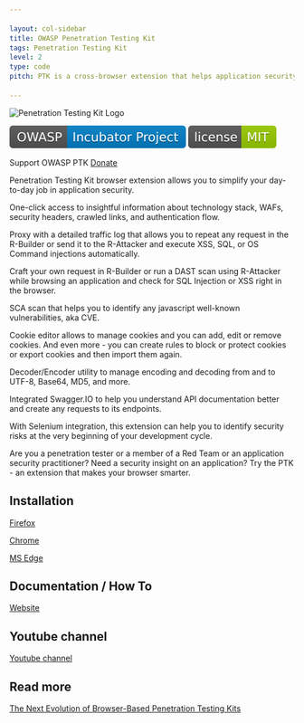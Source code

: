 ```yaml
---

layout: col-sidebar
title: OWASP Penetration Testing Kit
tags: Penetration Testing Kit
level: 2
type: code
pitch: PTK is a cross-browser extension that helps application security practitioners to get an insight into the app and do runtime scanning for SQL, XSS, OS Command injections, and more. 

---
```

![Penetration Testing Kit Logo](https://raw.githubusercontent.com/DenisPodgurskii/pentestkit/master/src/ptk/browser/assets/images/ptk_icon_small.png) 


![OWASP Incubator](https://raw.githubusercontent.com/OWASP/www-project-penetration-testing-kit/main/assets/images/OWASP_Incubator_Project.svg) [![License](https://raw.githubusercontent.com/OWASP/www-project-penetration-testing-kit/main/assets/images/License_MIT.svg)](https://opensource.org/licenses/MIT) 

Support OWASP PTK [Donate](https://www.paypal.com/donate/?hosted_button_id=RNE87MVGX576E)

Penetration Testing Kit browser extension allows you to simplify your day-to-day job in application security.

One-click access to insightful information about technology stack, WAFs, security headers, crawled links, and authentication flow.

Proxy with a detailed traffic log that allows you to repeat any request in the R-Builder or send it to the R-Attacker and execute XSS, SQL, or OS Command injections automatically.

Craft your own request in R-Builder or run a DAST scan using R-Attacker while browsing an application and check for SQL Injection or XSS right in the browser. 

SCA scan that helps you to identify any javascript well-known vulnerabilities, aka CVE.

Cookie editor allows to manage cookies and you can add, edit or remove cookies. And even more - you can create rules to block or protect cookies or export cookies and then import them again. 

Decoder/Encoder utility to manage encoding and decoding from and to UTF-8, Base64, MD5, and more. 

Integrated Swagger.IO to help you understand API documentation better and create any requests to its endpoints.

With Selenium integration, this extension can help you to identify security risks at the very beginning of your development cycle.

Are you a penetration tester or a member of a Red Team or an application security practitioner? Need a security insight on an application?  Try the PTK - an extension that makes your browser smarter.

## Installation

[Firefox](https://addons.mozilla.org/en-US/firefox/addon/penetration-testing-kit/) 

[Chrome](https://chrome.google.com/webstore/detail/penetration-testing-kit/ojkchikaholjmcnefhjlbohackpeeknd) 

[MS Edge](https://microsoftedge.microsoft.com/addons/detail/penetration-testing-kit/knjnghhnhcpcglfdjppffbpfndeebkdm) 


## Documentation / How To

[Website](https://pentestkit.co.uk/) 


## Youtube channel

[Youtube channel](https://www.youtube.com/channel/UCbEcTounPkV1aitE1egXfqw) 

## Read more

[The Next Evolution of Browser-Based Penetration Testing Kits](https://www.true-positives.com/post/the-next-evolution-of-browser-based-penetration-testing-kits-owasp-ptk)


